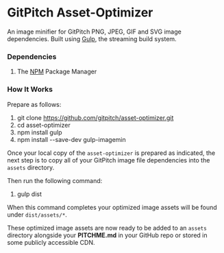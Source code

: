 # GitPitch Asset-Optimizer

An image minifier for GitPitch PNG, JPEG, GIF and SVG image dependencies. Built using [Gulp](https://www.npmjs.com/package/gulp), the streaming build system.

### Dependencies

1. The [NPM](https://www.npmjs.com/) Package Manager


### How It Works

Prepare as follows:

1. git clone https://github.com/gitpitch/asset-optimizer.git
1. cd asset-optimizer
1. npm install gulp
1. npm install --save-dev gulp-imagemin


Once your local copy of the `asset-optimizer` is prepared as indicated, the next step is to copy all of your GitPitch image file dependencies into the `assets` directory.

Then run the following command:


1. gulp dist

When this command completes your optimized image assets will be found under `dist/assets/*`.

These optimized image assets are now ready to be added to an `assets` directory alongside your **PITCHME.md** in your GitHub repo or stored in some publicly accessible CDN.

